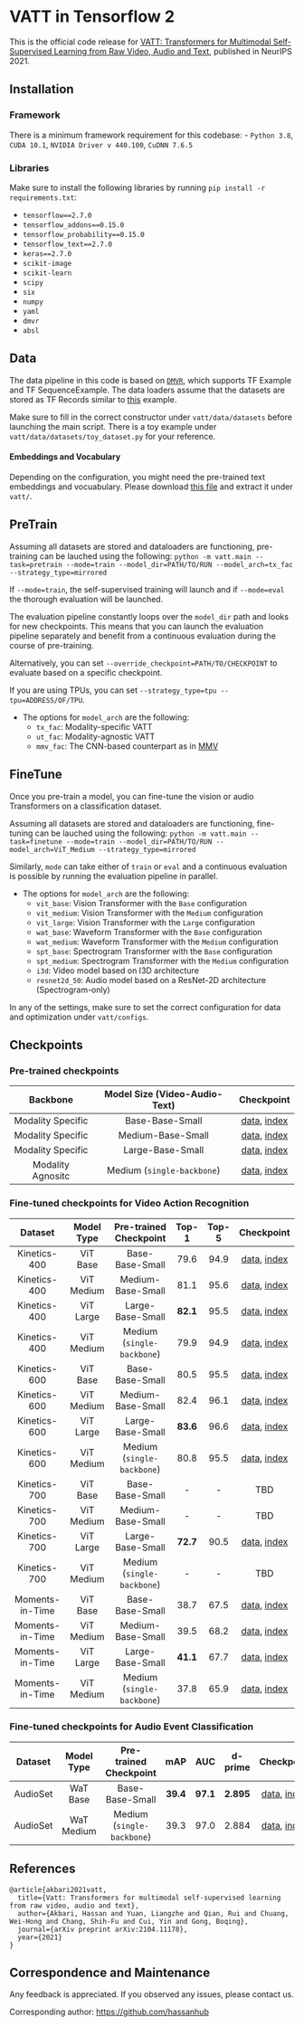 # VATT in Tensorflow 2

This is the official code release for [VATT: Transformers for Multimodal
Self-Supervised Learning from Raw Video, Audio and
Text](https://arxiv.org/abs/2104.11178), published in NeurIPS 2021.

## Installation

### Framework

There is a minimum framework requirement for this codebase: - `Python 3.8`,
`CUDA 10.1`, `NVIDIA Driver v 440.100`, `CuDNN 7.6.5`

### Libraries

Make sure to install the following libraries by running `pip install -r
requirements.txt`:

-   `tensorflow==2.7.0`
-   `tensorflow_addons==0.15.0`
-   `tensorflow_probability==0.15.0`
-   `tensorflow_text==2.7.0`
-   `keras==2.7.0`
-   `scikit-image`
-   `scikit-learn`
-   `scipy`
-   `six`
-   `numpy`
-   `yaml`
-   `dmvr`
-   `absl`

## Data

The data pipeline in this code is based on
[`DMVR`](https://github.com/deepmind/dmvr), which supports TF Example and TF
SequenceExample. The data loaders assume that the datasets are stored as TF Records
similar to [this](https://github.com/deepmind/dmvr/tree/master/examples)
example.

Make sure to fill in the correct constructor under `vatt/data/datasets` before
launching the main script. There is a toy example under
 `vatt/data/datasets/toy_dataset.py` for your reference.

#### Embeddings and Vocabulary

Depending on the configuration, you might need the pre-trained text embeddings and vocuabulary.
Please download [this file](https://storage.cloud.google.com/tf_model_garden/vision/vatt/misc_data.tgz) and extract it under `vatt/`.

## PreTrain

Assuming all datasets are stored and dataloaders are functioning, pre-training
can be lauched using the following: `python -m vatt.main --task=pretrain --mode=train --model_dir=PATH/TO/RUN --model_arch=tx_fac --strategy_type=mirrored`

If `--mode=train`, the self-supervised training will launch and if `--mode=eval`
the thorough evaluation will be launched.

The evaluation pipeline constantly loops over the `model_dir` path and looks for
new checkpoints. This means that you can launch the evaluation pipeline
separately and benefit from a continuous evaluation during the course of
pre-training.

Alternatively, you can set `--override_checkpoint=PATH/TO/CHECKPOINT` to
evaluate based on a specific checkpoint.

If you are using TPUs, you can set `--strategy_type=tpu --tpu=ADDRESS/OF/TPU`.

*   The options for `model_arch` are the following:
    *   `tx_fac`: Modality-specific VATT
    *   `ut_fac`: Modality-agnostic VATT
    *   `mmv_fac`: The CNN-based counterpart as in
        [MMV](https://arxiv.org/abs/2006.16228)

## FineTune

Once you pre-train a model, you can fine-tune the vision or audio Transformers
on a classification dataset.

Assuming all datasets are stored and dataloaders are functioning, fine-tuning
can be lauched using the following: `python -m vatt.main --task=finetune
--mode=train --model_dir=PATH/TO/RUN --model_arch=ViT_Medium
--strategy_type=mirrored`

Similarly, `mode` can take either of `train` or `eval` and a continuous
evaluation is possible by running the evaluation pipeline in parallel.

*   The options for `model_arch` are the following:
    *   `vit_base`: Vision Transformer with the `Base` configuration
    *   `vit_medium`: Vision Transformer with the `Medium` configuration
    *   `vit_large`: Vision Transformer with the `Large` configuration
    *   `wat_base`: Waveform Transformer with the `Base` configuration
    *   `wat_medium`: Waveform Transformer with the `Medium` configuration
    *   `spt_base`: Spectrogram Transformer with the `Base` configuration
    *   `spt_medium`: Spectrogram Transformer with the `Medium` configuration
    *   `i3d`: Video model based on I3D architecture
    *   `resnet2d_50`: Audio model based on a ResNet-2D architecture
        (Spectrogram-only)

In any of the settings, make sure to set the correct configuration for data and
optimization under `vatt/configs`.

## Checkpoints

### Pre-trained checkpoints

Backbone          | Model Size (Video-Audio-Text) | Checkpoint
:---------------: | :---------------------------: | :--------:
Modality Specific | Base-Base-Small               | [data](https://storage.cloud.google.com/tf_model_garden/vision/vatt/pretrain/tx_fac_bbs/ckpt-500000.data-00000-of-00001), [index](https://storage.cloud.google.com/tf_model_garden/vision/vatt/pretrain/tx_fac_bbs/ckpt-500000.index)
Modality Specific | Medium-Base-Small             | [data](https://storage.cloud.google.com/tf_model_garden/vision/vatt/pretrain/tx_fac_mbs/ckpt-500000.data-00000-of-00001), [index](https://storage.cloud.google.com/tf_model_garden/vision/vatt/pretrain/tx_fac_mbs/ckpt-500000.index)
Modality Specific | Large-Base-Small              | [data](https://storage.cloud.google.com/tf_model_garden/vision/vatt/pretrain/tx_fac_lbs/ckpt-500000.data-00000-of-00001), [index](https://storage.cloud.google.com/tf_model_garden/vision/vatt/pretrain/tx_fac_lbs/ckpt-500000.index)
Modality Agnositc | Medium (`single-backbone`)    | [data](https://storage.cloud.google.com/tf_model_garden/vision/vatt/pretrain/ut_fac_medium/ckpt-500000.data-00000-of-00001), [index](https://storage.cloud.google.com/tf_model_garden/vision/vatt/pretrain/ut_fac_medium/ckpt-500000.index)

### Fine-tuned checkpoints for Video Action Recognition

Dataset         | Model Type | Pre-trained Checkpoint     | Top-1    | Top-5 | Checkpoint
:-------------: | :--------: | :------------------------: | :------: | :---: | :--------:
Kinetics-400    | ViT Base   | Base-Base-Small            | 79.6     | 94.9  | [data](https://storage.cloud.google.com/tf_model_garden/vision/vatt/finetune/vit_base/k400_modality_specific_pretrain/ckpt-100000.data-00000-of-00001), [index](https://storage.cloud.google.com/tf_model_garden/vision/vatt/finetune/vit_base/k400_modality_specific_pretrain/ckpt-100000.index)
Kinetics-400    | ViT Medium | Medium-Base-Small          | 81.1     | 95.6  | [data](https://storage.cloud.google.com/tf_model_garden/vision/vatt/finetune/vit_medium/k400_modality_specific_pretrain/ckpt-100000.data-00000-of-00001), [index](https://storage.cloud.google.com/tf_model_garden/vision/vatt/finetune/vit_medium/k400_modality_specific_pretrain/ckpt-100000.index)
Kinetics-400    | ViT Large  | Large-Base-Small           | **82.1** | 95.5  | [data](https://storage.cloud.google.com/tf_model_garden/vision/vatt/finetune/vit_large/k400_modality_specific_pretrain/ckpt-100000.data-00000-of-00001), [index](https://storage.cloud.google.com/tf_model_garden/vision/vatt/finetune/vit_large/k400_modality_specific_pretrain/ckpt-100000.index)
Kinetics-400    | ViT Medium | Medium (`single-backbone`) | 79.9     | 94.9  | [data](https://storage.cloud.google.com/tf_model_garden/vision/vatt/finetune/vit_medium/k400_modality_agnostic_pretrain/ckpt-100000.data-00000-of-00001), [index](https://storage.cloud.google.com/tf_model_garden/vision/vatt/finetune/vit_medium/k400_modality_agnostic_pretrain/ckpt-100000.index)
Kinetics-600    | ViT Base   | Base-Base-Small            | 80.5     | 95.5  | [data](https://storage.cloud.google.com/tf_model_garden/vision/vatt/finetune/vit_base/k600_modality_specific_pretrain/ckpt-100000.data-00000-of-00001), [index](https://storage.cloud.google.com/tf_model_garden/vision/vatt/finetune/vit_base/k600_modality_specific_pretrain/ckpt-100000.index)
Kinetics-600    | ViT Medium | Medium-Base-Small          | 82.4     | 96.1  | [data](https://storage.cloud.google.com/tf_model_garden/vision/vatt/finetune/vit_medium/k600_modality_specific_pretrain/ckpt-90000.data-00000-of-00001), [index](https://storage.cloud.google.com/tf_model_garden/vision/vatt/finetune/vit_medium/k600_modality_specific_pretrain/ckpt-90000.index)
Kinetics-600    | ViT Large  | Large-Base-Small           | **83.6** | 96.6  | [data](https://storage.cloud.google.com/tf_model_garden/vision/vatt/finetune/vit_large/k600_modality_specific_pretrain/ckpt-100000.data-00000-of-00001), [index](https://storage.cloud.google.com/tf_model_garden/vision/vatt/finetune/vit_large/k600_modality_specific_pretrain/ckpt-100000.index)
Kinetics-600    | ViT Medium | Medium (`single-backbone`) | 80.8     | 95.5  | [data](https://storage.cloud.google.com/tf_model_garden/vision/vatt/finetune/vit_medium/k600_modality_agnostic_pretrain/ckpt-100000.data-00000-of-00001), [index](https://storage.cloud.google.com/tf_model_garden/vision/vatt/finetune/vit_medium/k600_modality_agnostic_pretrain/ckpt-100000.index)
Kinetics-700    | ViT Base   | Base-Base-Small            | -        | -     | TBD
Kinetics-700    | ViT Medium | Medium-Base-Small          | -        | -     | TBD
Kinetics-700    | ViT Large  | Large-Base-Small           | **72.7** | 90.5  | [data](https://storage.cloud.google.com/tf_model_garden/vision/vatt/finetune/vit_large/k700_modality_specific_pretrain/ckpt-100000.data-00000-of-00001), [index](https://storage.cloud.google.com/tf_model_garden/vision/vatt/finetune/vit_large/k700_modality_specific_pretrain/ckpt-100000.index)
Kinetics-700    | ViT Medium | Medium (`single-backbone`) | -        | -     | TBD
Moments-in-Time | ViT Base   | Base-Base-Small            | 38.7     | 67.5  | [data](https://storage.cloud.google.com/tf_model_garden/vision/vatt/finetune/vit_base/mit_modality_specific_pretrain/ckpt-150000.data-00000-of-00001), [index](https://storage.cloud.google.com/tf_model_garden/vision/vatt/finetune/vit_base/mit_modality_specific_pretrain/ckpt-150000.index)
Moments-in-Time | ViT Medium | Medium-Base-Small          | 39.5     | 68.2  | [data](https://storage.cloud.google.com/tf_model_garden/vision/vatt/finetune/vit_medium/mit_modality_specific_pretrain/ckpt-150000.data-00000-of-00001), [index](https://storage.cloud.google.com/tf_model_garden/vision/vatt/finetune/vit_medium/mit_modality_specific_pretrain/ckpt-150000.index)
Moments-in-Time | ViT Large  | Large-Base-Small           | **41.1** | 67.7  | [data](https://storage.cloud.google.com/tf_model_garden/vision/vatt/finetune/vit_large/mit_modality_specific_pretrain/ckpt-150000.data-00000-of-00001), [index](https://storage.cloud.google.com/tf_model_garden/vision/vatt/finetune/vit_large/mit_modality_specific_pretrain/ckpt-150000.index)
Moments-in-Time | ViT Medium | Medium (`single-backbone`) | 37.8     | 65.9  | [data](https://storage.cloud.google.com/tf_model_garden/vision/vatt/finetune/vit_medium/mit_modality_agnostic_pretrain/ckpt-150000.data-00000-of-00001), [index](https://storage.cloud.google.com/tf_model_garden/vision/vatt/finetune/vit_medium/mit_modality_agnostic_pretrain/ckpt-150000.index)

### Fine-tuned checkpoints for Audio Event Classification

Dataset  | Model Type | Pre-trained Checkpoint     | mAP      | AUC      | d-prime   | Checkpoint
:------: | :--------: | :------------------------: | :------: | :------: | :-------: | :--------:
AudioSet | WaT Base   | Base-Base-Small            | **39.4** | **97.1** | **2.895** | [data](https://storage.cloud.google.com/tf_model_garden/vision/vatt/finetune/wat_base/audioset_modality_specific_pretrain/ckpt-50000.data-00000-of-00001), [index](https://storage.cloud.google.com/tf_model_garden/vision/vatt/finetune/wat_base/audioset_modality_specific_pretrain/ckpt-50000.index)
AudioSet | WaT Medium | Medium (`single-backbone`) | 39.3     | 97.0     | 2.884     | [data](https://storage.cloud.google.com/tf_model_garden/vision/vatt/finetune/wat_medium/audioset_modality_agnostic_pretrain/ckpt-50000.data-00000-of-00001), [index](https://storage.cloud.google.com/tf_model_garden/vision/vatt/finetune/wat_medium/audioset_modality_agnostic_pretrain/ckpt-50000.index)

## References

```
@article{akbari2021vatt,
  title={Vatt: Transformers for multimodal self-supervised learning from raw video, audio and text},
  author={Akbari, Hassan and Yuan, Liangzhe and Qian, Rui and Chuang, Wei-Hong and Chang, Shih-Fu and Cui, Yin and Gong, Boqing},
  journal={arXiv preprint arXiv:2104.11178},
  year={2021}
}
```


## Correspondence and Maintenance

Any feedback is appreciated. If you observed any issues, please contact us.

Corresponding author: https://github.com/hassanhub
